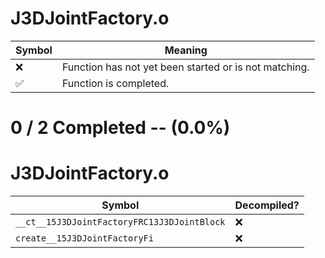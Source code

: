 # J3DJointFactory.o
| Symbol | Meaning 
| ------------- | ------------- 
| :x: | Function has not yet been started or is not matching. 
| :white_check_mark: | Function is completed. 


# 0 / 2 Completed -- (0.0%)
# J3DJointFactory.o
| Symbol | Decompiled? |
| ------------- | ------------- |
| `__ct__15J3DJointFactoryFRC13J3DJointBlock` | :x: |
| `create__15J3DJointFactoryFi` | :x: |
